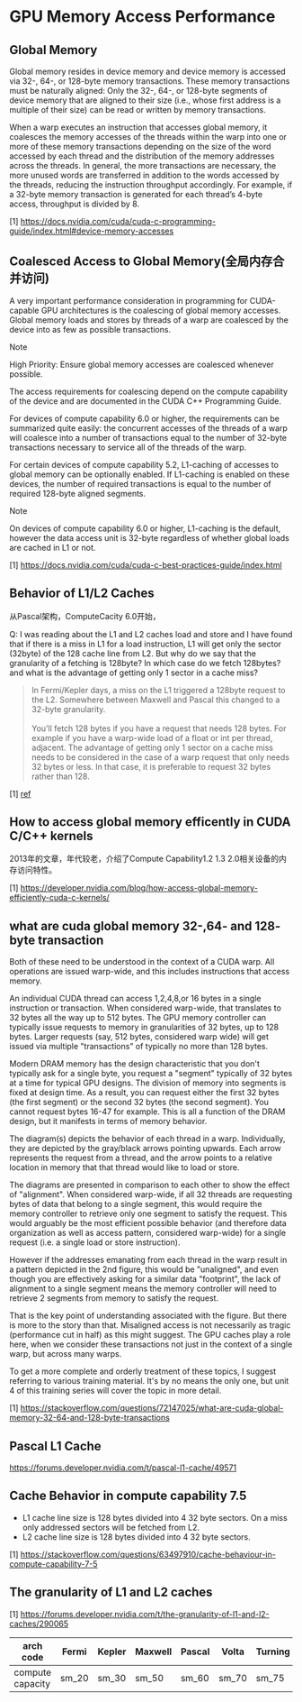 # GPU Memory Access Performance


## Global Memory
Global memory resides in device memory and device memory is accessed via 32-, 64-, or 128-byte memory transactions. These memory transactions must be naturally aligned: Only the 32-, 64-, or 128-byte segments of device memory that are aligned to their size (i.e., whose first address is a multiple of their size) can be read or written by memory transactions.

When a warp executes an instruction that accesses global memory, it coalesces the memory accesses of the threads within the warp into one or more of these memory transactions depending on the size of the word accessed by each thread and the distribution of the memory addresses across the threads. In general, the more transactions are necessary, the more unused words are transferred in addition to the words accessed by the threads, reducing the instruction throughput accordingly. For example, if a 32-byte memory transaction is generated for each thread’s 4-byte access, throughput is divided by 8.

[1] https://docs.nvidia.com/cuda/cuda-c-programming-guide/index.html#device-memory-accesses



## Coalesced Access to Global Memory(全局内存合并访问)
A very important performance consideration in programming for CUDA-capable GPU architectures is the coalescing of global memory accesses. Global memory loads and stores by threads of a warp are coalesced by the device into as few as possible transactions.

Note

High Priority: Ensure global memory accesses are coalesced whenever possible.

The access requirements for coalescing depend on the compute capability of the device and are documented in the CUDA C++ Programming Guide.

For devices of compute capability 6.0 or higher, the requirements can be summarized quite easily: the concurrent accesses of the threads of a warp will coalesce into a number of transactions equal to the number of 32-byte transactions necessary to service all of the threads of the warp.

For certain devices of compute capability 5.2, L1-caching of accesses to global memory can be optionally enabled. If L1-caching is enabled on these devices, the number of required transactions is equal to the number of required 128-byte aligned segments.

Note

On devices of compute capability 6.0 or higher, L1-caching is the default, however the data access unit is 32-byte regardless of whether global loads are cached in L1 or not.

[1] https://docs.nvidia.com/cuda/cuda-c-best-practices-guide/index.html



## Behavior of L1/L2 Caches

从Pascal架构，ComputeCacity 6.0开始，

Q: I was reading about the L1 and L2 caches load and store and I have found that if there is a miss in L1 for a load instruction, L1 will get only the sector (32byte) of the 128 cache line from L2. But why do we say that the granularity of a fetching is 128byte? In which case do we fetch 128bytes? and what is the advantage of getting only 1 sector in a cache miss?

> In Fermi/Kepler days, a miss on the L1 triggered a 128byte request to the L2. Somewhere between Maxwell and Pascal this changed to a 32-byte granularity.
<br></br>
You’ll fetch 128 bytes if you have a request that needs 128 bytes. For example if you have a warp-wide load of a float or int per thread, adjacent. The advantage of getting only 1 sector on a cache miss needs to be considered in the case of a warp request that only needs 32 bytes or less. In that case, it is preferable to request 32 bytes rather than 128.

[1] [ref](https://forums.developer.nvidia.com/t/behavior-of-l1-l2-caches/255293)


## How to access global memory efficently in CUDA C/C++ kernels
2013年的文章，年代较老，介绍了Compute Capability1.2 1.3 2.0相关设备的内存访问特性。

[1] https://developer.nvidia.com/blog/how-access-global-memory-efficiently-cuda-c-kernels/

## what are cuda global memory 32-,64- and 128- byte transaction
Both of these need to be understood in the context of a CUDA warp. All operations are issued warp-wide, and this includes instructions that access memory.

An individual CUDA thread can access 1,2,4,8,or 16 bytes in a single instruction or transaction. When considered warp-wide, that translates to 32 bytes all the way up to 512 bytes. The GPU memory controller can typically issue requests to memory in granularities of 32 bytes, up to 128 bytes. Larger requests (say, 512 bytes, considered warp wide) will get issued via multiple "transactions" of typically no more than 128 bytes.

Modern DRAM memory has the design characteristic that you don't typically ask for a single byte, you request a "segment" typically of 32 bytes at a time for typical GPU designs. The division of memory into segments is fixed at design time. As a result, you can request either the first 32 bytes (the first segment) or the second 32 bytes (the second segment). You cannot request bytes 16-47 for example. This is all a function of the DRAM design, but it manifests in terms of memory behavior.

The diagram(s) depicts the behavior of each thread in a warp. Individually, they are depicted by the gray/black arrows pointing upwards. Each arrow represents the request from a thread, and the arrow points to a relative location in memory that that thread would like to load or store.

The diagrams are presented in comparison to each other to show the effect of "alignment". When considered warp-wide, if all 32 threads are requesting bytes of data that belong to a single segment, this would require the memory controller to retrieve only one segment to satisfy the request. This would arguably be the most efficient possible behavior (and therefore data organization as well as access pattern, considered warp-wide) for a single request (i.e. a single load or store instruction).

However if the addresses emanating from each thread in the warp result in a pattern depicted in the 2nd figure, this would be "unaligned", and even though you are effectively asking for a similar data "footprint", the lack of alignment to a single segment means the memory controller will need to retrieve 2 segments from memory to satisfy the request.

That is the key point of understanding associated with the figure. But there is more to the story than that. Misaligned access is not necessarily as tragic (performance cut in half) as this might suggest. The GPU caches play a role here, when we consider these transactions not just in the context of a single warp, but across many warps.

To get a more complete and orderly treatment of these topics, I suggest referring to various training material. It's by no means the only one, but unit 4 of this training series will cover the topic in more detail.


[1] https://stackoverflow.com/questions/72147025/what-are-cuda-global-memory-32-64-and-128-byte-transactions

## Pascal L1 Cache
https://forums.developer.nvidia.com/t/pascal-l1-cache/49571


## Cache Behavior in compute capability 7.5
- L1 cache line size is 128 bytes divided into 4 32 byte sectors. On a miss only addressed sectors will be fetched from L2.
- L2 cache line size is 128 bytes divided into 4 32 byte sectors.

[1] https://stackoverflow.com/questions/63497910/cache-behaviour-in-compute-capability-7-5

## The granularity of L1 and L2 caches
[1] https://forums.developer.nvidia.com/t/the-granularity-of-l1-and-l2-caches/290065


| arch code | Fermi | Kepler | Maxwell | Pascal | Volta | Turning | Ampere | Ada Lovelace | Hopper |
|-----------|-------|--------|---------|--------|-------|---------|--------|--------------|--------|
|compute capacity| sm_20 | sm_30 | sm_50 | sm_60| sm_70 |  sm_75  |  sm_80 |     sm_89    |  sm_90 |  
 